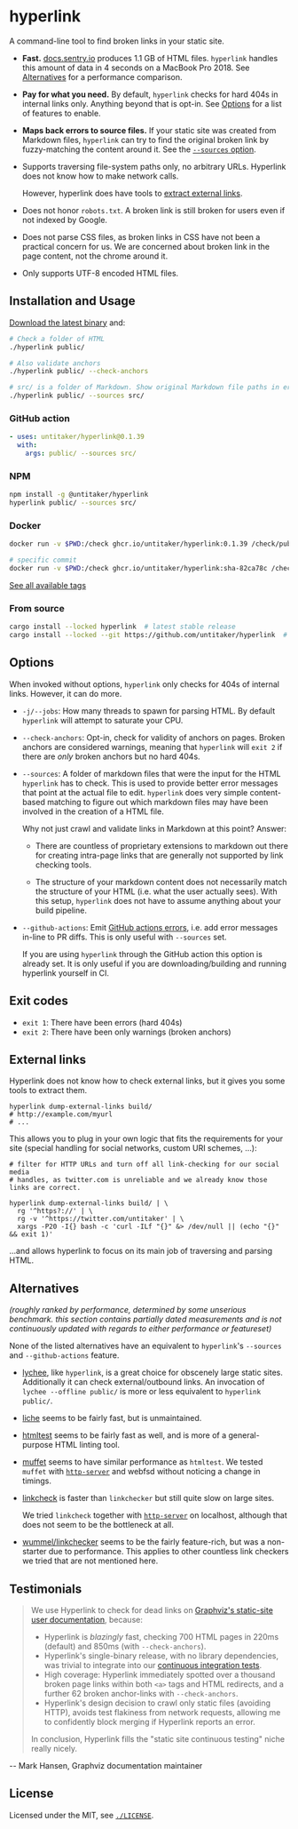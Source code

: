 # hyperlink

A command-line tool to find broken links in your static site.

* **Fast.** [docs.sentry.io](https://github.com/getsentry/sentry-docs) produces
  1.1 GB of HTML files. `hyperlink` handles this amount of data in 4 seconds on
  a MacBook Pro 2018. See [Alternatives](#alternatives) for a performance comparison.

* **Pay for what you need.** By default, `hyperlink` checks for hard 404s in
  internal links only. Anything beyond that is opt-in. See [Options](#options)
  for a list of features to enable.

* **Maps back errors to source files.** If your static site was created from
  Markdown files, `hyperlink` can try to find the original broken link by
  fuzzy-matching the content around it. See the [`--sources` option](#options).

* Supports traversing file-system paths only, no arbitrary URLs. Hyperlink does not know how to make network calls.

  However, hyperlink does have tools to [extract external links](#external-links).

* Does not honor `robots.txt`. A broken link is still broken for users even if
  not indexed by Google.

* Does not parse CSS files, as broken links in CSS have not been a practical
  concern for us. We are concerned about broken link in the page content, not
  the chrome around it.

* Only supports UTF-8 encoded HTML files.

## Installation and Usage

[Download the latest binary](https://github.com/untitaker/hyperlink/releases) and:

```bash
# Check a folder of HTML
./hyperlink public/

# Also validate anchors
./hyperlink public/ --check-anchors

# src/ is a folder of Markdown. Show original Markdown file paths in errors
./hyperlink public/ --sources src/
```

### GitHub action

```yaml
- uses: untitaker/hyperlink@0.1.39
  with:
    args: public/ --sources src/
```

### NPM

```bash
npm install -g @untitaker/hyperlink
hyperlink public/ --sources src/
```

### Docker

```bash
docker run -v $PWD:/check ghcr.io/untitaker/hyperlink:0.1.39 /check/public/ --sources /check/src/

# specific commit
docker run -v $PWD:/check ghcr.io/untitaker/hyperlink:sha-82ca78c /check/public/ --sources /check/src
```

[See all available tags](https://github.com/untitaker/hyperlink/pkgs/container/hyperlink)

### From source

```bash
cargo install --locked hyperlink  # latest stable release
cargo install --locked --git https://github.com/untitaker/hyperlink  # latest git SHA
```

## Options

When invoked without options, `hyperlink` only checks for 404s of internal
links. However, it can do more.

* `-j/--jobs`: How many threads to spawn for parsing HTML. By default
  `hyperlink` will attempt to saturate your CPU.

* `--check-anchors`: Opt-in, check for validity of anchors on pages. Broken
  anchors are considered warnings, meaning that `hyperlink` will `exit 2` if
  there are *only* broken anchors but no hard 404s.

* `--sources`: A folder of markdown files that were the input for the HTML
  `hyperlink` has to check. This is used to provide better error messages that
  point at the actual file to edit. `hyperlink` does very simple content-based
  matching to figure out which markdown files may have been involved in the
  creation of a HTML file.

  Why not just crawl and validate links in Markdown at this point? Answer:

  * There are countless of proprietary extensions to markdown out there for
    creating intra-page links that are generally not supported by link checking
    tools.

  * The structure of your markdown content does not necessarily match the
    structure of your HTML (i.e. what the user actually sees). With this setup,
    `hyperlink` does not have to assume anything about your build pipeline.

* `--github-actions`: Emit [GitHub actions
  errors](https://docs.github.com/en/free-pro-team@latest/actions/reference/workflow-commands-for-github-actions#setting-an-error-message),
  i.e. add error messages in-line to PR diffs. This is only useful with
  `--sources` set.

  If you are using `hyperlink` through the GitHub action this option is already
  set. It is only useful if you are downloading/building and running hyperlink
  yourself in CI.

## Exit codes

* `exit 1`: There have been errors (hard 404s)
* `exit 2`: There have been only warnings (broken anchors)

## External links

Hyperlink does not know how to check external links, but it gives you some tools to extract them.

```
hyperlink dump-external-links build/
# http://example.com/myurl
# ...
```

This allows you to plug in your own logic that fits the requirements for your
site (special handling for social networks, custom URI schemes, ...):

```
# filter for HTTP URLs and turn off all link-checking for our social media
# handles, as twitter.com is unreliable and we already know those links are correct.

hyperlink dump-external-links build/ | \
  rg '^https?://' | \
  rg -v '^https://twitter.com/untitaker' | \
  xargs -P20 -I{} bash -c 'curl -ILf "{}" &> /dev/null || (echo "{}" && exit 1)'
```

...and allows hyperlink to focus on its main job of traversing and parsing HTML.

## Alternatives

*(roughly ranked by performance, determined by some unserious benchmark. this
section contains partially dated measurements and is not continuously updated
with regards to either performance or featureset)*

None of the listed alternatives have an equivalent to `hyperlink`'s `--sources`
and `--github-actions` feature.

* [lychee](https://github.com/lycheeverse/lychee), like `hyperlink`, is a great
  choice for obscenely large static sites. Additionally it can check
  external/outbound links. An invocation of `lychee --offline public/` is more or
  less equivalent to `hyperlink public/`.

* [liche](https://github.com/raviqqe/liche) seems to be fairly fast, but is
  unmaintained.

* [htmltest](https://github.com/wjdp/htmltest) seems to be fairly fast as well,
  and is more of a general-purpose HTML linting tool.

* [muffet](https://github.com/raviqqe/muffet) seems to have similar performance
  as `htmltest`. We tested `muffet` with
  [`http-server`](https://www.npmjs.com/package/http-server) and webfsd without
  noticing a change in timings.

* [linkcheck](https://github.com/filiph/linkcheck) is faster than `linkchecker`
  but still quite slow on large sites.

  We tried `linkcheck` together with
  [`http-server`](https://www.npmjs.com/package/http-server) on localhost,
  although that does not seem to be the bottleneck at all.

* [wummel/linkchecker](https://wummel.github.io/linkchecker/) seems to be the
  fairly feature-rich, but was a non-starter due to performance. This applies
  to other countless link checkers we tried that are not mentioned here.

## Testimonials

> We use Hyperlink to check for dead links on
> [Graphviz's static-site user documentation](https://graphviz.org/), because:
> 
> * Hyperlink is *blazingly* fast, checking 700 HTML pages in 220ms (default) and
>   850ms (with `--check-anchors`).
> * Hyperlink's single-binary release, with no library dependencies,
>   was trivial to integrate into our [continuous integration tests](https://gitlab.com/graphviz/graphviz.gitlab.io/-/blob/5dcfa637b7df17e3a1b821f3d7e9de8f5f82544b/.gitlab-ci.yml#L27).
> * High coverage: Hyperlink immediately spotted over a thousand broken page
>   links within both `<a>` tags and HTML redirects, and a further 62 broken
>   anchor-links with `--check-anchors`.
> * Hyperlink's design decision to crawl only static files (avoiding HTTP),
>   avoids test flakiness from network requests, allowing me to confidently
>   block merging if Hyperlink reports an error.
>
> In conclusion, Hyperlink fills the "static site continuous testing" niche
> really nicely.

-- Mark Hansen, Graphviz documentation maintainer

## License

Licensed under the MIT, see [`./LICENSE`](./LICENSE).
